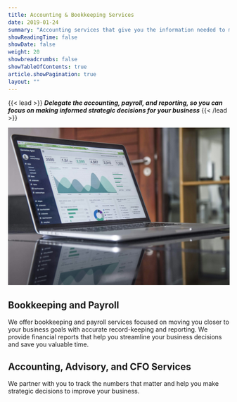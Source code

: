 ```yaml
---
title: Accounting & Bookkeeping Services
date: 2019-01-24
summary: "Accounting services that give you the information needed to make strategic decisions. We offer bookkeeping and payroll so you can delegate and focus on running your business"
showReadingTime: false
showDate: false
weight: 20
showbreadcrumbs: false
showTableOfContents: true
article.showPagination: true
layout: ""
---
```


{{< lead >}}
***Delegate the accounting, payroll, and reporting, so you can focus on making informed strategic decisions for your business***
{{< /lead >}}

![Accounting-Bookkeeping](advisory.jpg) 

## **Bookkeeping and Payroll**
We offer bookkeeping and payroll services focused on moving you closer to your business goals with accurate record-keeping and reporting. We provide financial reports that help you streamline your business decisions and save you valuable time.

## **Accounting, Advisory, and CFO Services** 
We partner with you to track the numbers that matter and help you make strategic decisions to improve your business.  


<br>
<br>
<br>